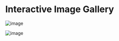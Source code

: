 # Interactive Image Gallery

![image](https://github.com/user-attachments/assets/46647991-7eb3-42cc-b884-82aaada52fec)

![image](https://github.com/user-attachments/assets/ec389ac6-3f68-4242-8dbe-bf36cc594f3f)

